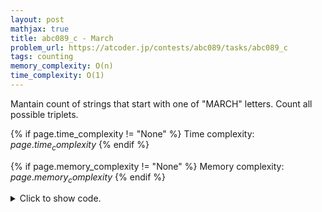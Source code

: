 ```yaml
---
layout: post
mathjax: true
title: abc089_c - March
problem_url: https://atcoder.jp/contests/abc089/tasks/abc089_c
tags: counting
memory_complexity: O(n)
time_complexity: O(1)
---
```


Mantain count of strings that start with one of "MARCH" letters.
Count all possible triplets.


{% if page.time_complexity != "None" %}
Time complexity: ${{ page.time_complexity }}$
{% endif %}

{% if page.memory_complexity != "None" %}
Memory complexity: ${{ page.memory_complexity }}$
{% endif %}

<details>
<summary>
<p style="display:inline">Click to show code.</p>
</summary>
```cpp
{% raw %}
using namespace std;
using ll = long long;
using ii = pair<int, int>;
using vi = vector<int>;
int main(void)
{
    ios::sync_with_stdio(false), cin.tie(NULL);
    const string march = "MARCH";
    array<ll, 5> cnt;
    fill(begin(cnt), end(cnt), 0);
    int n;
    cin >> n;
    while (n--)
    {
        string s;
        cin >> s;
        if (auto it = find(begin(march), end(march), s[0]); it != end(march))
            cnt[distance(begin(march), it)]++;
    }
    ll ans = 0;
    for (int i = 0; i < 3; ++i)
        for (int j = i + 1; j < 4; ++j)
            for (int k = j + 1; k < 5; ++k)
                ans += cnt[i] * cnt[j] * cnt[k];
    cout << ans << endl;
    return 0;
}

{% endraw %}
```
</details>

